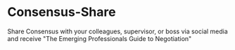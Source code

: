 # Consensus-Share
Share Consensus with your colleagues, supervisor, or boss via social media and receive "The Emerging Professionals Guide to Negotiation" 

